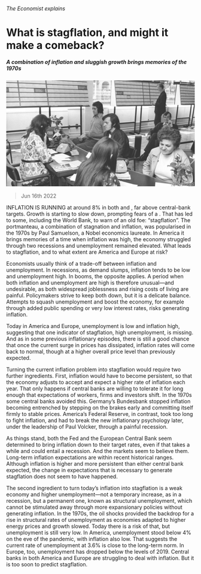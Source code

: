 ###### The Economist explains

# What is stagflation, and might it make a comeback? 

##### A combination of inflation and sluggish growth brings memories of the 1970s 

![image](images/20220618_BLP509.jpg) 

> Jun 16th 2022 

INFLATION IS RUNNING at around 8% in both  and , far above central-bank targets. Growth is starting to slow down, prompting fears of a . That has led to some, including the World Bank, to warn of an old foe: “stagflation”. The portmanteau, a combination of stagnation and inflation, was popularised in the 1970s by Paul Samuelson, a Nobel economics laureate. In America it brings memories of a time when inflation was high, the economy struggled through two recessions and unemployment remained elevated. What leads to stagflation, and to what extent are America and Europe at risk? 

Economists usually think of a trade-off between inflation and unemployment. In recessions, as demand slumps, inflation tends to be low and unemployment high. In booms, the opposite applies. A period when both inflation and unemployment are high is therefore unusual—and undesirable, as both widespread joblessness and rising costs of living are painful. Policymakers strive to keep both down, but it is a delicate balance. Attempts to squash unemployment and boost the economy, for example through added public spending or very low interest rates, risks generating inflation. 

Today in America and Europe, unemployment is low and inflation high, suggesting that one indicator of stagflation, high unemployment, is missing. And as in some previous inflationary episodes, there is still a good chance that once the current surge in prices has dissipated, inflation rates will come back to normal, though at a higher overall price level than previously expected. 

Turning the current inflation problem into stagflation would require two further ingredients. First, inflation would have to become persistent, so that the economy adjusts to accept and expect a higher rate of inflation each year. That only happens if central banks are willing to tolerate it for long enough that expectations of workers, firms and investors shift. In the 1970s some central banks avoided this. Germany’s Bundesbank stopped inflation becoming entrenched by stepping on the brakes early and committing itself firmly to stable prices. America’s Federal Reserve, in contrast, took too long to fight inflation, and had to break the new inflationary psychology later, under the leadership of Paul Volcker, through a painful recession. 

As things stand, both the Fed and the European Central Bank seem determined to bring inflation down to their target rates, even if that takes a while and could entail a recession. And the markets seem to believe them. Long-term inflation expectations are within recent historical ranges. Although inflation is higher and more persistent than either central bank expected, the change in expectations that is necessary to generate stagflation does not seem to have happened. 

The second ingredient to turn today’s inflation into stagflation is a weak economy and higher unemployment—not a temporary increase, as in a recession, but a permanent one, known as structural unemployment, which cannot be stimulated away through more expansionary policies without generating inflation. In the 1970s, the oil shocks provided the backdrop for a rise in structural rates of unemployment as economies adapted to higher energy prices and growth slowed. Today there is a risk of that, but unemployment is still very low. In America, unemployment stood below 4% on the eve of the pandemic, with inflation also low. That suggests the current rate of unemployment at 3.6% is close to the long-term norm. In Europe, too, unemployment has dropped below the levels of 2019. Central banks in both America and Europe are struggling to deal with inflation. But it is too soon to predict stagflation. 





